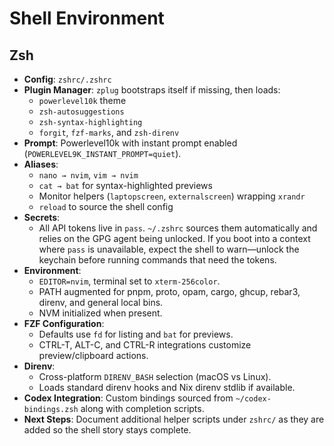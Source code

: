# Shell Environment

## Zsh

- **Config**: `zshrc/.zshrc`
- **Plugin Manager**: `zplug` bootstraps itself if missing, then loads:
  - `powerlevel10k` theme
  - `zsh-autosuggestions`
  - `zsh-syntax-highlighting`
  - `forgit`, `fzf-marks`, and `zsh-direnv`
- **Prompt**: Powerlevel10k with instant prompt enabled (`POWERLEVEL9K_INSTANT_PROMPT=quiet`).
- **Aliases**:
  - `nano → nvim`, `vim → nvim`
  - `cat → bat` for syntax-highlighted previews
  - Monitor helpers (`laptopscreen`, `externalscreen`) wrapping `xrandr`
  - `reload` to source the shell config
- **Secrets**:
  - All API tokens live in `pass`. `~/.zshrc` sources them automatically and
    relies on the GPG agent being unlocked. If you boot into a context where
    `pass` is unavailable, expect the shell to warn—unlock the keychain before
    running commands that need the tokens.
- **Environment**:
  - `EDITOR=nvim`, terminal set to `xterm-256color`.
  - PATH augmented for pnpm, proto, opam, cargo, ghcup, rebar3, direnv, and
    general local bins.
  - NVM initialized when present.
- **FZF Configuration**:
  - Defaults use `fd` for listing and `bat` for previews.
  - CTRL-T, ALT-C, and CTRL-R integrations customize preview/clipboard actions.
- **Direnv**:
  - Cross-platform `DIRENV_BASH` selection (macOS vs Linux).
  - Loads standard direnv hooks and Nix direnv stdlib if available.
- **Codex Integration**: Custom bindings sourced from
  `~/codex-bindings.zsh` along with completion scripts.
- **Next Steps**: Document additional helper scripts under `zshrc/` as they are
  added so the shell story stays complete.
